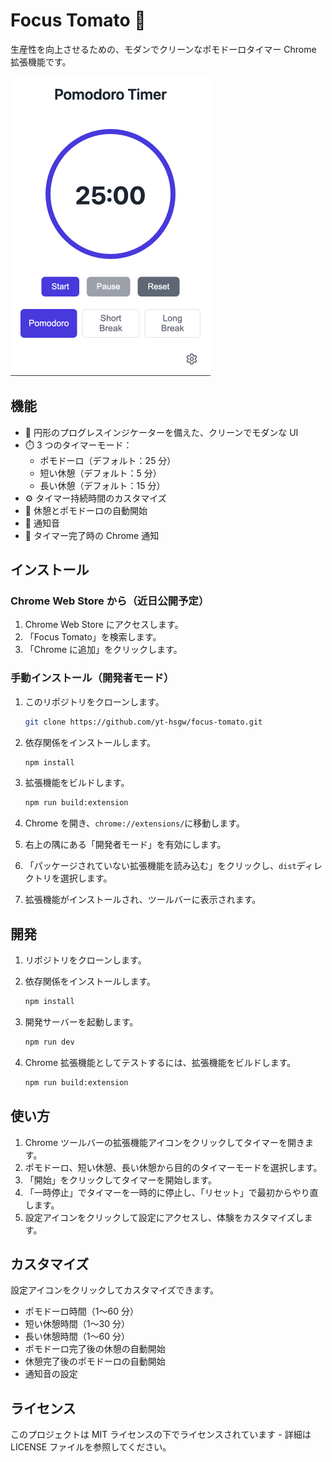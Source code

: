 # Focus Tomato 🍅

生産性を向上させるための、モダンでクリーンなポモドーロタイマー Chrome 拡張機能です。

![Focus Tomato Screenshot](./images/image.png)

## 機能

- 🎯 円形のプログレスインジケーターを備えた、クリーンでモダンな UI
- ⏱️ 3 つのタイマーモード：
  - ポモドーロ（デフォルト：25 分）
  - 短い休憩（デフォルト：5 分）
  - 長い休憩（デフォルト：15 分）
- ⚙️ タイマー持続時間のカスタマイズ
- 🔄 休憩とポモドーロの自動開始
- 🔔 通知音
- 📱 タイマー完了時の Chrome 通知

## インストール

### Chrome Web Store から（近日公開予定）

1. Chrome Web Store にアクセスします。
2. 「Focus Tomato」を検索します。
3. 「Chrome に追加」をクリックします。

### 手動インストール（開発者モード）

1. このリポジトリをクローンします。

   ```bash
   git clone https://github.com/yt-hsgw/focus-tomato.git
   ```

2. 依存関係をインストールします。

   ```bash
   npm install
   ```

3. 拡張機能をビルドします。

   ```bash
   npm run build:extension
   ```

4. Chrome を開き、`chrome://extensions/`に移動します。
5. 右上の隅にある「開発者モード」を有効にします。
6. 「パッケージされていない拡張機能を読み込む」をクリックし、`dist`ディレクトリを選択します。
7. 拡張機能がインストールされ、ツールバーに表示されます。

## 開発

1. リポジトリをクローンします。
2. 依存関係をインストールします。

   ```bash
   npm install
   ```

3. 開発サーバーを起動します。

   ```bash
   npm run dev
   ```

4. Chrome 拡張機能としてテストするには、拡張機能をビルドします。

   ```bash
   npm run build:extension
   ```

## 使い方

1. Chrome ツールバーの拡張機能アイコンをクリックしてタイマーを開きます。
2. ポモドーロ、短い休憩、長い休憩から目的のタイマーモードを選択します。
3. 「開始」をクリックしてタイマーを開始します。
4. 「一時停止」でタイマーを一時的に停止し、「リセット」で最初からやり直します。
5. 設定アイコンをクリックして設定にアクセスし、体験をカスタマイズします。

## カスタマイズ

設定アイコンをクリックしてカスタマイズできます。

- ポモドーロ時間（1〜60 分）
- 短い休憩時間（1〜30 分）
- 長い休憩時間（1〜60 分）
- ポモドーロ完了後の休憩の自動開始
- 休憩完了後のポモドーロの自動開始
- 通知音の設定

## ライセンス

このプロジェクトは MIT ライセンスの下でライセンスされています - 詳細は LICENSE ファイルを参照してください。
